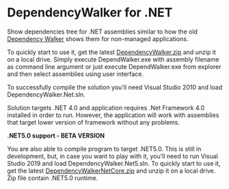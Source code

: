 # DependencyWalker for .NET

Show dependencies tree for .NET assemblies similar to how the old [Dependency Walker](http://www.dependencywalker.com/) shows them for non-managed applications.

To quickly start to use it, get the latest [DependencyWalker.zip](https://github.com/isindicic/DependencyWalker.Net/releases/download/1.0/DependencyWalker.zip) and unzip it on a local drive.
Simply execute DependWalker.exe with assembly filename as command line argument or just execute DependWalker.exe from explorer and then select assemblies using user interface. 

To successfully compile the solution you'll need Visual Studio 2010 and load DependencyWalker.Net.sln. 

Solution targets .NET 4.0 and application requires .Net Framework 4.0 installed in order to run. However, the application will work with assemblies that target lower version of framework without any problems.

**.NET5.0 support - BETA VERSION**

You are also able to compile program to target .NET5.0. This is still in development, but, in case you want to play with it, you'll need to run Visual Studio 2019 and load DependencyWalker.Net5.sln. To quickly start to use it, get the latest [DependencyWalkerNetCore.zip](https://github.com/isindicic/DependencyWalker.Net/releases/download/1.0/DependencyWalkerNetCore.zip) and unzip it on a local drive. Zip file contain .NET5.0 runtime.
